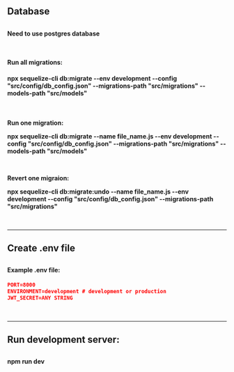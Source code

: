 <h2>Database<h2>

<h4>Need to use postgres database</h4>

<br>

**Run all migrations:**
<h4>npx sequelize-cli db:migrate --env development --config "src/config/db_config.json"  --migrations-path "src/migrations" --models-path "src/models"<h4>

<br>

**Run one migration:**

npx sequelize-cli db:migrate --name file_name.js --env development --config "src/config/db_config.json"  --migrations-path "src/migrations" --models-path "src/models"

<br>

**Revert one migraion:**

npx sequelize-cli db:migrate:undo --name file_name.js --env development --config "src/config/db_config.json"  --migrations-path "src/migrations"

<br>

---
<h2>Create .env file<h2>

<h4>Example .env file: </h4>

```json 
PORT=8000
ENVIRONMENT=development # development or production
JWT_SECRET=ANY STRING
```

<br />

---
<h2>Run development server:<h2>
<h4>npm run dev<h4>





